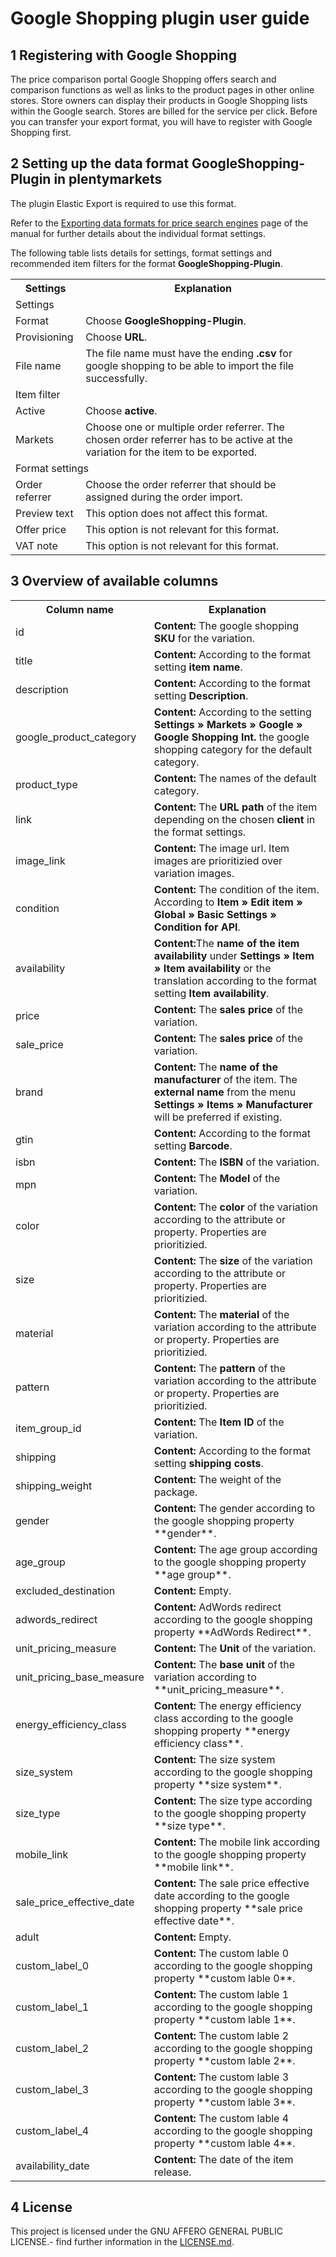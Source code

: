 
# Google Shopping plugin user guide

<div class="container-toc"></div>

## 1 Registering with Google Shopping

The price comparison portal Google Shopping offers search and comparison functions as well as links to the product pages in other online stores. Store owners can display their products in Google Shopping lists within the Google search. Stores are billed for the service per click.
Before you can transfer your export format, you will have to register with Google Shopping first.

## 2 Setting up the data format GoogleShopping-Plugin in plentymarkets

The plugin Elastic Export is required to use this format.

Refer to the [Exporting data formats for price search engines](https://knowledge.plentymarkets.com/en/basics/data-exchange/exporting-data#30) page of the manual for further details about the individual format settings.

The following table lists details for settings, format settings and recommended item filters for the format **GoogleShopping-Plugin**.

<table>
    <tr>
        <th>
            Settings
        </th>
        <th>
            Explanation
        </th>
    </tr>
    <tr>
        <td class="th" colspan="2">
            Settings
        </td>
    </tr>
    <tr>
        <td>
            Format
        </td>
        <td>
            Choose <b>GoogleShopping-Plugin</b>.
        </td>        
    </tr>
    <tr>
        <td>
            Provisioning
        </td>
        <td>
            Choose <b>URL</b>.
        </td>        
    </tr>
    <tr>
        <td>
            File name
        </td>
        <td>
            The file name must have the ending <b>.csv</b> for google shopping to be able to import the file successfully.
        </td>        
    </tr>
    <tr>
        <td class="th" colspan="2">
            Item filter
        </td>
    </tr>
    <tr>
        <td>
            Active
        </td>
        <td>
            Choose <b>active</b>.
        </td>        
    </tr>
    <tr>
        <td>
            Markets
        </td>
        <td>
            Choose one or multiple order referrer. The chosen order referrer has to be active at the variation for the item to be exported.
        </td>        
    </tr>
    <tr>
        <td class="th" colspan="2">
            Format settings
        </td>
    </tr>
    <tr>
        <td>
            Order referrer
        </td>
        <td>
            Choose the order referrer that should be assigned during the order import.
        </td>        
    </tr>
    <tr>
        <td>
            Preview text
        </td>
        <td>
            This option does not affect this format.
        </td>        
    </tr>
    <tr>
        <td>
            Offer price
        </td>
        <td>
            This option is not relevant for this format.
        </td>        
    </tr>
    <tr>
        <td>
            VAT note
        </td>
        <td>
            This option is not relevant for this format.
        </td>        
    </tr>
</table>

## 3 Overview of available columns

<table>
    <tr>
        <th>
            Column name
        </th>
        <th>
            Explanation
        </th>
    </tr>
    <tr>
		<td>
			id
		</td>
		<td>
			<b>Content:</b> The google shopping <b>SKU</b> for the variation.
		</td>        
	</tr>
	<tr>
		<td>
			title
		</td>
		<td>
			<b>Content:</b> According to the format setting <b>item name</b>.
		</td>        
	</tr>
	<tr>
		<td>
			description
		</td>
		<td>
			<b>Content:</b> According to the format setting <b>Description</b>.
		</td>        
	</tr>
	<tr>
		<td>
			google_product_category
		</td>
		<td>
			<b>Content:</b> According to the setting <b>Settings » Markets » Google » Google Shopping Int.</b> the google shopping category for the default category.
		</td>        
	</tr>
	<tr>
		<td>
			product_type
		</td>
		<td>
			<b>Content:</b> The names of the default category.
		</td>        
	</tr>
	<tr>
		<td>
			link
		</td>
		<td>
			<b>Content:</b> The <b>URL path</b> of the item depending on the chosen <b>client</b> in the format settings.
		</td>        
	</tr>
	<tr>
		<td>
			image_link
		</td>
		<td>
			<b>Content:</b> The image url. Item images are prioritizied over variation images.
		</td>        
	</tr>
	<tr>
		<td>
			condition
		</td>
		<td>
			<b>Content:</b> The condition of the item. According to <b>Item » Edit item » Global » Basic Settings » Condition for API</b>.
		</td>        
	</tr>
	<tr>
		<td>
			availability
		</td>
		<td>
			<b>Content:</b>The <b>name of the item availability</b> under <b>Settings » Item » Item availability</b> or the translation according to the format setting <b>Item availability</b>.
		</td>        
	</tr>
	<tr>
		<td>
			price
		</td>
		<td>
			<b>Content:</b> The <b>sales price</b> of the variation.
		</td>        
	</tr>
	<tr>
		<td>
			sale_price
		</td>
		<td>
			<b>Content:</b> The <b>sales price</b> of the variation.
		</td>        
	</tr>
	<tr>
		<td>
			brand
		</td>
		<td>
			<b>Content:</b> The <b>name of the manufacturer</b> of the item. The <b>external name</b> from the menu <b>Settings » Items » Manufacturer</b> will be preferred if existing.
		</td>        
	</tr>
	<tr>
		<td>
			gtin
		</td>
		<td>
			<b>Content:</b> According to the format setting <b>Barcode</b>.
		</td>        
	</tr>
	<tr>
		<td>
			isbn
		</td>
		<td>
			<b>Content:</b> The <b>ISBN</b> of the variation.
		</td>        
	</tr>
	<tr>
		<td>
			mpn
		</td>
		<td>
			<b>Content:</b> The <b>Model</b> of the variation.
		</td>        
	</tr>
	<tr>
		<td>
			color
		</td>
		<td>
			<b>Content:</b> The <b>color</b> of the variation according to the attribute or property. Properties are prioritizied.
		</td>        
	</tr>
	<tr>
		<td>
			size
		</td>
		<td>
			<b>Content:</b> The <b>size</b> of the variation according to the attribute or property. Properties are prioritizied.
		</td>        
	</tr>
	<tr>
		<td>
			material
		</td>
		<td>
			<b>Content:</b> The <b>material</b> of the variation according to the attribute or property. Properties are prioritizied.
		</td>        
	</tr>
	<tr>
		<td>
			pattern
		</td>
		<td>
			<b>Content:</b> The <b>pattern</b> of the variation according to the attribute or property. Properties are prioritizied.
		</td>        
	</tr>
	<tr>
		<td>
			item_group_id
		</td>
		<td>
			<b>Content:</b> The <b>Item ID</b> of the variation.
		</td>        
	</tr>
	<tr>
		<td>
			shipping
		</td>
		<td>
			<b>Content:</b> According to the format setting <b>shipping costs</b>.
		</td>        
	</tr>
	<tr>
		<td>
			shipping_weight
		</td>
		<td>
			<b>Content:</b> The weight of the package.
		</td>        
	</tr>
	<tr>
		<td>
			gender
		</td>
		<td>
			<b>Content:</b> The gender according to the google shopping property **gender**.
		</td>        
	</tr>
	<tr>
		<td>
			age_group
		</td>
		<td>
			<b>Content:</b> The age group according to the google shopping property **age group**.
		</td>        
	</tr>
	<tr>
		<td>
			excluded_destination
		</td>
		<td>
			<b>Content:</b> Empty.
		</td>        
	</tr>
	<tr>
		<td>
			adwords_redirect
		</td>
		<td>
			<b>Content:</b> AdWords redirect according to the google shopping property **AdWords Redirect**.
		</td>        
	</tr>
	<tr>
		<td>
			unit_pricing_measure
		</td>
		<td>
			<b>Content:</b> The <b>Unit</b> of the variation.
		</td>        
	</tr>
	<tr>
		<td>
			unit_pricing_base_measure
		</td>
		<td>
			<b>Content:</b> The <b>base unit</b> of the variation according to **unit_pricing_measure**.
		</td>        
	</tr>
	<tr>
		<td>
			energy_efficiency_class
		</td>
		<td>
			<b>Content:</b> The energy efficiency class according to the google shopping property **energy efficiency class**.
		</td>        
	</tr>
	<tr>
		<td>
			size_system
		</td>
		<td>
			<b>Content:</b> The size system according to the google shopping property **size system**.
		</td>        
	</tr>
	<tr>
		<td>
			size_type
		</td>
		<td>
			<b>Content:</b> The size type according to the google shopping property **size type**.
		</td>        
	</tr>
	<tr>
		<td>
			mobile_link
		</td>
		<td>
			<b>Content:</b> The mobile link according to the google shopping property **mobile link**.
		</td>        
	</tr>
	<tr>
		<td>
			sale_price_effective_date
		</td>
		<td>
			<b>Content:</b> The sale price effective date according to the google shopping property **sale price effective date**.
		</td>        
	</tr>
	<tr>
		<td>
			adult
		</td>
		<td>
			<b>Content:</b> Empty.
		</td>        
	</tr>
	<tr>
		<td>
			custom_label_0
		</td>
		<td>
			<b>Content:</b> The custom lable 0 according to the google shopping property **custom lable 0**.
		</td>        
	</tr>
	<tr>
		<td>
			custom_label_1
		</td>
		<td>
			<b>Content:</b> The custom lable 1 according to the google shopping property **custom lable 1**.
		</td>        
	</tr>
	<tr>
		<td>
			custom_label_2
		</td>
		<td>
			<b>Content:</b> The custom lable 2 according to the google shopping property **custom lable 2**.
		</td>        
	</tr>
	<tr>
		<td>
			custom_label_3
		</td>
		<td>
			<b>Content:</b> The custom lable 3 according to the google shopping property **custom lable 3**.
		</td>        
	</tr>
	<tr>
		<td>
			custom_label_4
		</td>
		<td>
			<b>Content:</b> The custom lable 4 according to the google shopping property **custom lable 4**.
		</td>        
	</tr>
	<tr>
		<td>
			availability_​date
		</td>
		<td>
			<b>Content:</b> The date of the item release.
		</td>        
	</tr>
</table>

## 4 License

This project is licensed under the GNU AFFERO GENERAL PUBLIC LICENSE.- find further information in the [LICENSE.md](https://github.com/plentymarkets/plugin-elastic-export-google-shopping/blob/master/LICENSE.md).
